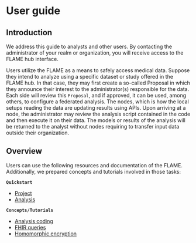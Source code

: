 # User guide

## Introduction
We address this guide to analysts and other users. By contacting the administrator of your realm or organization,
you will receive access to the FLAME hub interface.

Users utilize the FLAME as a means to safely access medical data. Suppose they intend to analyze using a specific dataset
or study offered in the FLAME hub. In that case, they may first create a so-called Proposal in which they announce their interest to
the administrator(s) responsible for the data. Each side will review this ``Proposal``, and if approved, it can be used,
among others, to configure a federated analysis. The nodes, which is how the local setups reading the data are updating results using APIs.
Upon arriving at a node, the administrator may review the analysis script contained in the code and then execute it on their data. The models or results of the analysis will be returned
to the analyst without nodes requiring to transfer input data outside their organization.

## Overview
Users can use the following resources and documentation of the FLAME.
Additionally, we prepared concepts and tutorials involved in those tasks:

**`Quickstart`**
- [Project](/guide/user/proposal)
- [Analysis](/guide/user/analysis)

**`Concepts/Tutorials`**
- [Analysis coding](/guide/user/analysis-coding)
- [FHIR queries](/guide/user/fhir-query)
- [Homomorphic encryption](/guide/user/homomorphic-encryption)
